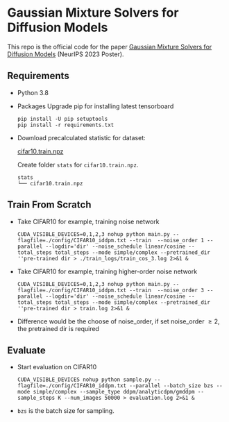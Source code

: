 # Gaussian Mixture Solvers for Diffusion Models

This repo is the official code for the paper [Gaussian Mixture Solvers for Diffusion Models](https://openreview.net/forum?id=0NuseeBuB4) (NeurIPS 2023 Poster).

## Requirements
- Python 3.8
- Packages
    Upgrade pip for installing latest tensorboard
    ```
    pip install -U pip setuptools
    pip install -r requirements.txt
    ```
- Download precalculated statistic for dataset:

    [cifar10.train.npz](https://drive.google.com/drive/folders/1UBdzl6GtNMwNQ5U-4ESlIer43tNjiGJC?usp=sharing)

    Create folder `stats` for `cifar10.train.npz`.
    ```
    stats
    └── cifar10.train.npz
    ```

## Train From Scratch
- Take CIFAR10 for example, training noise network 
    ```
    CUDA_VISIBLE_DEVICES=0,1,2,3 nohup python main.py --flagfile=./config/CIFAR10_iddpm.txt --train  --noise_order 1 --parallel --logdir='dir' --noise_schedule linear/cosine --total_steps total_steps --mode simple/complex --pretrained_dir ''pre-trained dir > ./train_logs/train_cos_3.log 2>&1 &
    ```
- Take CIFAR10 for example, training higher-order noise network 
    ```
    CUDA_VISIBLE_DEVICES=0,1,2,3 nohup python main.py --flagfile=./config/CIFAR10_iddpm.txt --train  --noise_order 3 --parallel --logdir='dir' --noise_schedule linear/cosine --total_steps total_steps --mode simple/complex --pretrained_dir ''pre-trained dir > train.log 2>&1 &
    ```
-  Difference would be the choose of noise_order, if set noise_order $\ge 2$, the pretrained dir is required


## Evaluate

- Start evaluation on CIFAR10
    ```
    CUDA_VISIBLE_DEVICES nohup python sample.py --flagfile=./config/CIFAR10_iddpm.txt --parallel --batch_size bzs --mode simple/complex --sample_type ddpm/analyticdpm/gmddpm --sample_steps K --num_images 50000 > evaluation.log 2>&1 &
    ```
* `bzs` is the batch size for sampling.
